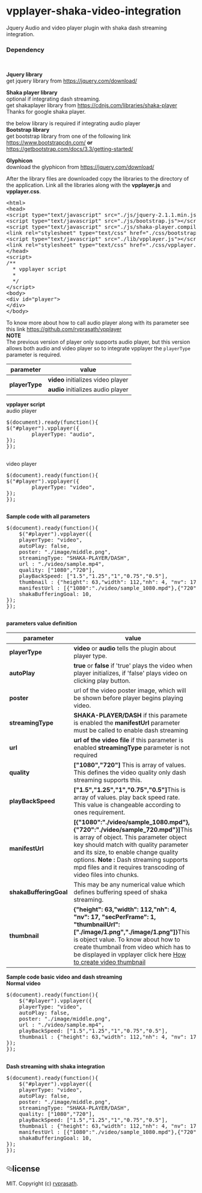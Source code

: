 # vpplayer-shaka-video-integration
Jquery Audio and video player plugin with shaka dash streaming integration.

<h3>Dependency</h3><br/>

<b>Jquery library</b><br/>
get jquery library from <a href="https://jquery.com/download/">https://jquery.com/download/</a>

<b>Shaka player library</b><br/>
optional if integrating dash streaming.<br/>
get shakaplayer library from <a href="https://cdnjs.com/libraries/shaka-player">https://cdnjs.com/libraries/shaka-player</a><br/>
Thanks for google shaka player.

the below library is required if integrating audio player<br/>
<b>Bootstrap library</b><br/>
get bootstrap library from one of the following link <a href="https://www.bootstrapcdn.com/">https://www.bootstrapcdn.com/</a> <b>or</b> <a href="https://getbootstrap.com/docs/3.3/getting-started/">https://getbootstrap.com/docs/3.3/getting-started/</a>

<b>Glyphicon</b><br/>
download the glyphicon from <a href="https://jquery.com/download/">https://jquery.com/download/</a>

After the library files are downloaded copy the libraries to the directory of the application.
Link all the libraries along with the <b>vpplayer.js</b> and <b>vpplayer.css</b>.

<pre>
&#x3C;html&#x3E;
&#x3C;head&#x3E;
&#x3C;script type="text/javascript" src="./js/jquery-2.1.1.min.js"&#x3E;&#x3C;/script&#x3E;
&#x3C;script type="text/javascript" src="./js/bootstrap.js"&#x3E;&#x3C;/script&#x3E;
&#x3C;script type="text/javascript" src="./js/shaka-player.compiled.js"&#x3E;&#x3C;/script&#x3E;
&#x3C;link rel="stylesheet" type="text/css" href="./css/bootstrap.css"&#x3E;
&#x3C;script type="text/javascript" src="./lib/vpplayer.js"&#x3E;&#x3C;/script&#x3E;
&#x3C;link rel="stylesheet" type="text/css" href="./css/vpplayer.css"&#x3E;
&#x3C;/head&#x3E;
&#x3C;script&#x3E;
/**
  * vpplayer script
  *
  */
&#x3C;/script&#x3E;
&#x3C;body&#x3E;
&#x3C;div id="player"&#x3E;
&#x3C;/div&#x3E;
&#x3C;/body&#x3E;
</pre>

To know more about how to call audio player along with its parameter see this link <a href="https://github.com/rvprasath/vpplayer">https://github.com/rvprasath/vpplayer</a><br/>
<b>NOTE</b><br/>
The previous version of player only supports audio player, but this version allows both audio and video player
so to integrate vpplayer the <code>playerType</code> parameter is required.<br/>

<table>
<thead>
<tr>
<th>parameter</th>
<th>value</th>
</tr>
</thead>
<tbody>
<tr>
<td rowspan="2"><b>playerType</b></td>
  <td><b>video</b> initializes video player</td>
</tr>
<tr>
<td><b>audio</b> initializes audio player</td>
</tr>
</tbody>
</table>

<b>vpplayer script</b><br/>
audio player
<pre>
$(document).ready(function(){
$("#player").vpplayer({
		playerType: "audio",
});
});
</pre>
<h2></h2>

video player
<pre>
$(document).ready(function(){
$("#player").vpplayer({
		playerType: "video",
});
});
</pre>
<h2></h2>

<b>Sample code with all parameters</b>
<pre>
$(document).ready(function(){
	$("#player").vpplayer({
	playerType: "video",
	autoPlay: false,
	poster: "./image/middle.png",
	streamingType: "SHAKA-PLAYER/DASH",
	url : "./video/sample.mp4",
	quality: ["1080","720"],
	playBackSpeed: ["1.5","1.25","1","0.75","0.5"],
	thumbnail : {"height": 63,"width": 112,"nh": 4, "nv": 17, "secPerFrame": 1, "thumbnailUrl": ["./image/1.png","./image/1.png"]},
	manifestUrl : [{"1080":"./video/sample_1080.mpd"},{"720":"./video/sample_720.mpd"}],
	shakaBufferingGoal: 10,
});
});
</pre>
<h2></h2>

<b>parameters value definition</b>

<table>
<thead>
<tr>
<th>parameter</th>
<th>value</th>
</tr>
</thead>
<tbody>
<tr>
  <td><b>playerType</b></td>
  <td><b>video</b> or <b>audio</b> tells the plugin about player type.</td>
</tr>
<tr>
  <td><b>autoPlay</b></td>
  <td><b>true</b> or <b>false</b> if 'true' plays the video when player initializes, if 'false' plays video on clicking play button.</td>
</tr>
<tr>
  <td><b>poster</b></td>
  <td>url of the video poster image, which will be shown before player begins playing video.</td>
</tr>
<tr>
  <td><b>streamingType</b></td>
  <td><b>SHAKA-PLAYER/DASH</b> if this paramete is enabled the <b>manifestUrl</b> parameter must be called to enable dash streaming</td>
</tr>
<tr>
  <td><b>url</b></td>
  <td><b>url of the video file</b> if this parameter is enabled <b>streamingType</b> parameter is not required</td>
</tr>
<tr>
  <td><b>quality</b></td>
  <td><b>["1080","720"]</b> This is array of values. This defines the video quality only dash streaming supports this.</td>
</tr>
<tr>
  <td><b>playBackSpeed</b></td>
  <td><b>["1.5","1.25","1","0.75","0.5"]</b>This is array of values. play back speed rate. This value is changeable according to ones requirement.</td>
</tr>
<tr>
  <td><b>manifestUrl</b></td>
  <td><b>[{"1080":"./video/sample_1080.mpd"},{"720":"./video/sample_720.mpd"}]</b>This is array of object. This parameter object key should match with quality parameter and its size, to enable change quality options. <b>Note : </b>Dash streaming supports mpd files and it requires transcoding of video files into chunks.</td>
</tr>
<tr>
  <td><b>shakaBufferingGoal</b></td>
  <td>This may be any numerical value which defines buffering speed of shaka streaming.</td>
</tr>
<tr>
  <td><b>thumbnail</b></td>
  <td><b>{"height": 63,"width": 112,"nh": 4, "nv": 17, "secPerFrame": 1, "thumbnailUrl": ["./image/1.png","./image/1.png"]}</b>This is object value. To know about how to create thumbnail from video which has to be displayed in vpplayer click here
 <a href="https://github.com/rvprasath/videothumbnail">How to create video thumbnail</a> </td>
</tr>  
</tbody>
</table>

<b>Sample code basic video and dash streaming</b><br/>
<b>Normal video</b>
<pre>
$(document).ready(function(){
	$("#player").vpplayer({
	playerType: "video",
	autoPlay: false,
	poster: "./image/middle.png",
	url : "./video/sample.mp4",
	playBackSpeed: ["1.5","1.25","1","0.75","0.5"],
	thumbnail : {"height": 63,"width": 112,"nh": 4, "nv": 17, "secPerFrame": 1, "thumbnailUrl": ["./image/1.png","./image/1.png"]},
});
});
</pre>
<h2></h2>

<b>Dash streaming with shaka integration</b>
<pre>
$(document).ready(function(){
	$("#player").vpplayer({
	playerType: "video",
	autoPlay: false,
	poster: "./image/middle.png",
	streamingType: "SHAKA-PLAYER/DASH",
	quality: ["1080","720"],
	playBackSpeed: ["1.5","1.25","1","0.75","0.5"],
	thumbnail : {"height": 63,"width": 112,"nh": 4, "nv": 17, "secPerFrame": 1, "thumbnailUrl": ["./image/1.png","./image/1.png"]},
	manifestUrl : [{"1080":"./video/sample_1080.mpd"},{"720":"./video/sample_720.mpd"}],
	shakaBufferingGoal: 10,
});
});
</pre>

<h2><a href="#license" aria-hidden="true" class="anchor" id="user-content-license"><svg aria-hidden="true" class="octicon octicon-link" height="16" version="1.1" viewBox="0 0 16 16" width="16"><path fill-rule="evenodd" d="M4 9h1v1H4c-1.5 0-3-1.69-3-3.5S2.55 3 4 3h4c1.45 0 3 1.69 3 3.5 0 1.41-.91 2.72-2 3.25V8.59c.58-.45 1-1.27 1-2.09C10 5.22 8.98 4 8 4H4c-.98 0-2 1.22-2 2.5S3 9 4 9zm9-3h-1v1h1c1 0 2 1.22 2 2.5S13.98 12 13 12H9c-.98 0-2-1.22-2-2.5 0-.83.42-1.64 1-2.09V6.25c-1.09.53-2 1.84-2 3.25C6 11.31 7.55 13 9 13h4c1.45 0 3-1.69 3-3.5S14.5 6 13 6z"></path></svg></a>license</h2>
<p>MIT. Copyright (c) <a href="https://github.com/rvprasath/" rel="nofollow">rvprasath</a>.</p>

